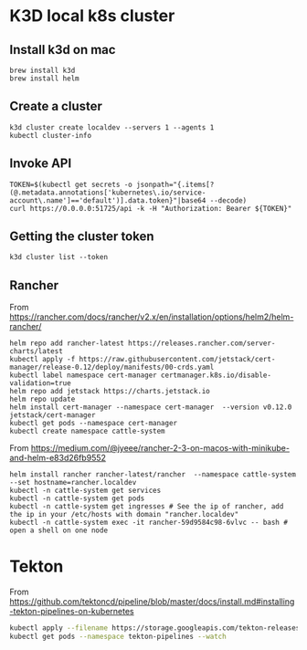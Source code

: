 # K3D local k8s cluster

## Install k3d on mac

```shell
brew install k3d
brew install helm
```

## Create a cluster

```shell
k3d cluster create localdev --servers 1 --agents 1
kubectl cluster-info
```

## Invoke API

```shell
TOKEN=$(kubectl get secrets -o jsonpath="{.items[?(@.metadata.annotations['kubernetes\.io/service-account\.name']=='default')].data.token}"|base64 --decode)
curl https://0.0.0.0:51725/api -k -H "Authorization: Bearer ${TOKEN}"
```

## Getting the cluster token

```shell
k3d cluster list --token
```

## Rancher

From https://rancher.com/docs/rancher/v2.x/en/installation/options/helm2/helm-rancher/

```shell
helm repo add rancher-latest https://releases.rancher.com/server-charts/latest
kubectl apply -f https://raw.githubusercontent.com/jetstack/cert-manager/release-0.12/deploy/manifests/00-crds.yaml
kubectl label namespace cert-manager certmanager.k8s.io/disable-validation=true
helm repo add jetstack https://charts.jetstack.io
helm repo update
helm install cert-manager --namespace cert-manager  --version v0.12.0  jetstack/cert-manager
kubectl get pods --namespace cert-manager
kubectl create namespace cattle-system
```

From https://medium.com/@jyeee/rancher-2-3-on-macos-with-minikube-and-helm-e83d26fb9552

```shell
helm install rancher rancher-latest/rancher  --namespace cattle-system  --set hostname=rancher.localdev
kubectl -n cattle-system get services
kubectl -n cattle-system get pods
kubectl -n cattle-system get ingresses # See the ip of rancher, add the ip in your /etc/hosts with domain "rancher.localdev"
kubectl -n cattle-system exec -it rancher-59d9584c98-6vlvc -- bash # open a shell on one node
```

# Tekton

From https://github.com/tektoncd/pipeline/blob/master/docs/install.md#installing-tekton-pipelines-on-kubernetes


```bash
kubectl apply --filename https://storage.googleapis.com/tekton-releases/pipeline/latest/release.yaml
kubectl get pods --namespace tekton-pipelines --watch
```
